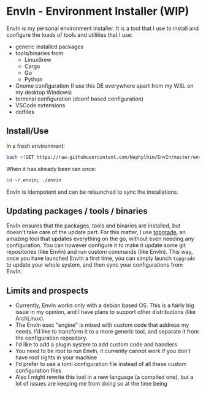 # EnvIn - Environment Installer (WIP)

EnvIn is my personal environment installer. It is a tool that I use to install and configure the loads of tools and utilities that I use:

- generic installed packages
- tools/binaries from
	- LinuxBrew
	- Cargo
	- Go
	- Python
- Gnome configuration (I use this DE everywhere apart from my WSL on my desktop Windows)
- terminal configuration (dconf based configuration)
- VSCode extensions
- dotfiles

## Install/Use

In a fresh environment:

```bash
bash <(GET https://raw.githubusercontent.com/Nephylhim/EnvIn/master/envin)
```

When it has already been ran once:

```bash
cd ~/.envin; ./envin
```

EnvIn is idempotent and can be relaunched to sync the installations.

## Updating packages / tools / binaries

EnvIn ensures that the packages, tools and binaries are installed, but doesn't take care of the update part. For this matter, I use [topgrade](https://github.com/topgrade-rs/topgrade), an amazing tool that updates everything on the go, without even needing any configuration. You can however configure it to make it update some git repositories (like EnvIn) and run custom commands (like EnvIn). This way, once you have launched EnvIn a first time, you can simply launch `topgrade` to update your whole system, and then sync your configurations from EnvIn.

## Limits and prospects

- Currently, EnvIn works only with a debian based OS. This is a fairly big issue in my opinion, and I have plans to support other distributions (like ArchLinux).
- The EnvIn exec "engine" is mixed with custom code that address my needs. I'd like to transform it to a more generic tool, and separate it from the configuration repository.
- I'd like to add a plugin system to add custom code and handlers
- You need to be root to run EnvIn, it currently cannot work if you don't have root rights in your machine
- I'd prefer to use a toml configuration file instead of all these custom configuration files
- Also I might rewrite this tool in a new language (a compiled one), but a lot of issues are keeping me from doing so at the time being
